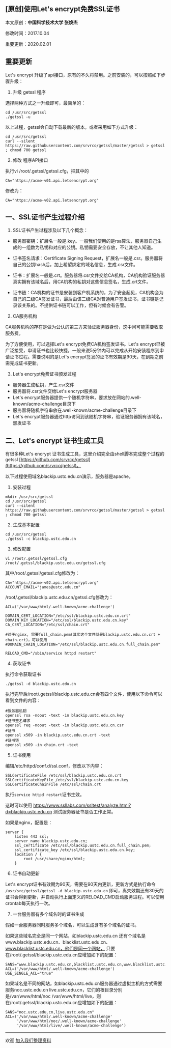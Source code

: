 ## [原创]使用Let's encrypt免费SSL证书

本文原创：**中国科学技术大学 张焕杰**

修改时间：2017.10.04

重要更新：2020.02.01

## 重要更新

Let's encrypt 升级了api接口，原有的不久将禁用。之前安装的，可以按照如下步骤升级：

1. 升级 getssl 程序

选择两种方式之一升级即可，最简单的：
```
cd /usr/src/getssl
./getssl -u
```
以上过程，getssl会自动下载最新的版本。或者采用如下方式升级：

```
cd /usr/src/getssl
curl --silent https://raw.githubusercontent.com/srvrco/getssl/master/getssl > getssl ; chmod 700 getssl
```

2. 修改 程序API接口

执行vi /root/.getssl/getssl.cfg，把其中的
````
CA="https://acme-v01.api.letsencrypt.org"
````

修改为：
````
CA="https://acme-v02.api.letsencrypt.org"
````


## 一、SSL证书产生过程介绍

1. SSL证书产生过程涉及以下几个概念：

* 服务器密钥：扩展名一般是.key。一般我们使用的是rsa算法，服务器自己生成的一组数为私钥和对应的公钥。私钥需要安全存放，不让其他人知道。

* 证书签名请求：Certificate Signing Request，扩展名一般是.csr。服务器将自己的公钥hash后，加上希望绑定的域名信息，生成.csr文件。

* 证书：扩展名一般是.crt。服务器将.csr文件交给CA机构，CA机构验证服务器真实拥有该域名后，用CA机构的私钥对这些信息签名，生成.crt文件。

* 证书链：CA机构的证书是安装到客户机系统的，为了安全起见，CA机构会为自己的二级CA签发证书，最后由该二级CA对普通用户签发证书，证书链是记录该关系的。不提供证书链可以工作，但有时候会有告警。

2. CA服务机构

CA服务机构的存在是做为公认的第三方来验证服务器身份，这中间可能需要收取服务费。

为了方便使用，可以选择Let's encrypt免费CA机构签发证书。Let's encrypt已被广泛接受，申请证书也比较快捷，一般来说5分钟内可以完成从开始安装程序到申请证书过程。需要说明的是Let's encrypt签发的证书有效期是90天，在到期之前需完成证书更新。

3. Let's encrypt免费证书颁发过程

* 服务器生成私钥，产生.csr文件
* 服务器将.csr文件交给Let's encrypt服务器
* Let's encrypt服务器提供一个随机字符串，要求放在网站的.well-known/acme-challenge目录下
* 服务器将随机字符串放在.well-known/acme-challenge目录下
* Let's encrypt服务器通过http访问到该随机字符串，验证服务器拥有该域名，颁发证书

## 二、Let's encrypt 证书生成工具

有很多种Let's encrypt 证书生成工具，这里介绍完全由shell脚本完成整个过程的getssl [https://github.com/srvrco/getssl](https://github.com/srvrco/getssl)。

以下过程使用域名blackip.ustc.edu.cn演示，服务器是apache。

1. 安装过程
````
mkdir /usr/src/getssl
cd /usr/src/getssl
curl --silent https://raw.githubusercontent.com/srvrco/getssl/master/getssl > getssl ; chmod 700 getssl
````

2. 生成基本配置
````
cd /usr/src/getssl
./getssl -c blackip.ustc.edu.cn
````
3. 修改配置
````
vi /root/.getssl/getssl.cfg /root/.getssl/blackip.ustc.edu.cn/getssl.cfg
````
其中/root/.getssl/getssl.cfg修改为：
````
CA="https://acme-v02.api.letsencrypt.org"
ACCOUNT_EMAIL="james@ustc.edu.cn"
````
/root/.getssl/blackip.ustc.edu.cn/getssl.cfg修改为：
````
ACL=('/var/www/html/.well-known/acme-challenge')

DOMAIN_CERT_LOCATION="/etc/ssl/blackip.ustc.edu.cn.crt"
DOMAIN_KEY_LOCATION="/etc/ssl/blackip.ustc.edu.cn.key"
CA_CERT_LOCATION="/etc/ssl/chain.crt"

#对于nginx, 需要full_chain.pem(其实这个文件就是blackip.ustc.edu.cn.crt + chain.crt)，可以使用
#DOMAIN_CHAIN_LOCATION="/etc/ssl/blackip.ustc.edu.cn.full_chain.pem"

RELOAD_CMD="/sbin/service httpd restart"
````

4. 获取证书

执行命令获取证书
````
./getssl -d blackip.ustc.edu.cn
````
执行完毕后/root/.getssl/blackip.ustc.edu.cn会有四个文件，使用以下命令可以看到文件的内容：

````
#服务器私钥
openssl rsa -noout -text -in blackip.ustc.edu.cn.key 
#证书签名请求
openssl req -noout -text -in blackip.ustc.edu.cn.csr
#证书
openssl x509 -in blackip.ustc.edu.cn.crt -text
#证书链
openssl x509 -in chain.crt -text
````

5. 证书使用

编辑/etc/httpd/conf.d/ssl.conf，修改以下内容：
````
SSLCertificateFile /etc/ssl/blackip.ustc.edu.cn.crt
SSLCertificateKeyFile /etc/ssl/blackip.ustc.edu.cn.key
SSLCertificateChainFile /etc/ssl/chain.crt
````
执行````service httpd restart````证书生效。 

这时可以使用 https://www.ssllabs.com/ssltest/analyze.html?d=blackip.ustc.edu.cn 测试服务器证书是否工作正常。

如果是nginx，配置是：
```
server {
	listen 443 ssl;
	server_name blackip.ustc.edu.cn;
	ssl_certificate /etc/ssl/blackip.ustc.edu.cn.full_chain.pem;
	ssl_certificate_key /etc/ssl/blackip.ustc.edu.cn.key;
	location / {
		root /usr/share/nginx/html;
	}
```

6. 证书自动更新

Let's encrypt证书有效期为90天，需要在90天内更新，更新方式是执行命令
````/usr/src/getssl/getssl -d blackip.ustc.edu.cn````
即可，离失效期还有30天的证书会得到更新，并自动执行上面定义的RELOAD_CMD启动服务进程。可以使用crontab每天执行一次。

7. 一台服务器有多个域名时的证书生成

假如一台服务器同时服务多个域名，可以生成含有多个域名的证书。

如果这些域名完全是同一个网站，如blackip.ustc.edu.cn 还有个域名是www.blackip.ustc.edu.cn、blacklist.ustc.edu.cn、www.blacklist.ustc.edu.cn，他们是同一个网站，
只要在/root/.getssl/blackip.ustc.edu.cn应增加如下的配置：
````
SANS="www.blackip.ustc.edu.cn,blacklist.ustc.edu.cn,www.blacklist.ustc.edu.cn"
ACL=('/var/www/html/.well-known/acme-challenge')
USE_SINGLE_ACL="true"
````

如果域名是不同的网站，如blackip.ustc.edu.cn服务器通过虚拟主机的方式需要服务noc.ustc.edu.cn live.ustc.edu.cn，它们的根目录分别是/var/www/html/noc /var/www/html/live，则
在/root/.getssl/blackip.ustc.edu.cn应增加如下的配置：
````
SANS="noc.ustc.edu.cn,live.ustc.edu.cn"
ACL=('/var/www/html/.well-known/acme-challenge'
     '/var/www/html/noc/.well-known/acme-challenge'
     '/var/www/html/live/.well-known/acme-challenge')
````


***
欢迎 [加入我们整理资料](https://github.com/bg6cq/ITTS)
